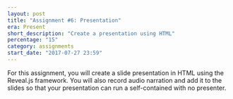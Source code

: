 ```yaml
---
layout: post
title: "Assignment #6: Presentation"
era: Present
short_description: "Create a presentation using HTML"
percentage: "15"
category: assignments
start_date: "2017-07-27 23:59"
---
```


For this assignment, you will create a slide presentation in HTML using the Reveal.js framework. You will also record audio narration and add it to the slides so that your presentation can run a self-contained with no presenter. 